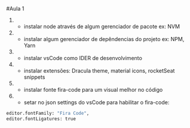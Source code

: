 #Aula 1

1. - instalar node através de algum gerenciador de pacote ex: NVM
2. - instalar algum gerenciador de depêndencias do projeto ex: NPM, Yarn
3. - instalar vsCode como IDER de desenvolvimento
4. - instalar extensões: Dracula theme, material icons, rocketSeat snippets
5. - instalar fonte fira-code para um visual melhor no código
6. - setar no json settings do vsCode para habilitar o fira-code:
```sh
editor.fontFamily: "Fira Code",
editor.fontLigatures: true
```
